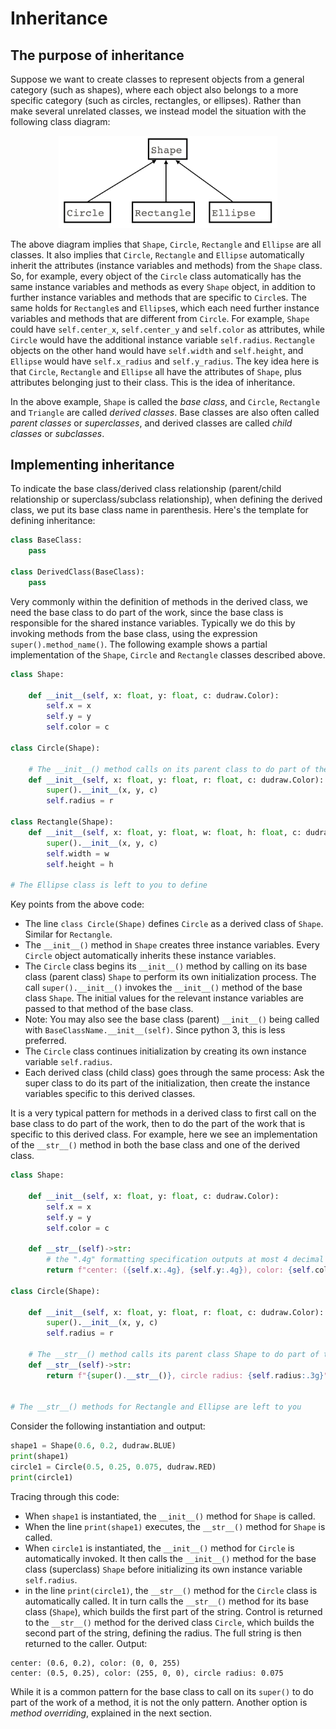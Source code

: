 # Inheritance

## The purpose of inheritance

Suppose we want to create classes to represent objects from a general category (such as shapes), where each object also belongs to a more specific category (such as circles, rectangles, or ellipses). Rather than make several unrelated classes, we instead model the situation with the following class diagram:

<center>
<img src="class_diagram_inheritance.png" alt="memory diagram of two variables referring to the same Point objects" width = 350 class = "center">
</center>

The above diagram implies that `Shape`, `Circle`, `Rectangle` and `Ellipse` are all classes. It also implies that `Circle`, `Rectangle` and `Ellipse` automatically inherit the attributes (instance variables and methods) from the `Shape` class. So, for example, every object of the `Circle` class automatically has the same instance variables and methods as every `Shape` object, in addition to further instance variables and methods that are specific to `Circle`s. The same holds for `Rectangle`s and `Ellipse`s, which each need further instance variables and methods that are different from `Circle`. For example, `Shape` could have `self.center_x`, `self.center_y` and `self.color` as attributes, while `Circle` would have the additional instance variable `self.radius`. `Rectangle` objects on the other hand would have `self.width` and `self.height`, and `Ellipse` would have `self.x_radius` and `self.y_radius`. The key idea here is that `Circle`, `Rectangle` and `Ellipse` all have the attributes of `Shape`, plus attributes belonging just to their class. This is the idea of inheritance.

In the above example, `Shape` is called the *base class*, and `Circle`, `Rectangle` and `Triangle` are called *derived classes*. Base classes are also often called *parent classes* or *superclasses*, and derived classes are called *child classes* or *subclasses*.

## Implementing inheritance

To indicate the base class/derived class relationship (parent/child relationship or superclass/subclass relationship), when defining the derived class, we put its base class name in parenthesis. Here's the template for defining inheritance:

```python
class BaseClass:
    pass

class DerivedClass(BaseClass):
    pass
```

Very commonly within the definition of methods in the derived class, we need the base class to do part of the work, since the base class is responsible for the shared instance variables. Typically we do this by invoking methods from the base class, using the expression `super().method_name()`. The following example shows a partial implementation of the `Shape`, `Circle` and `Rectangle` classes described above.

```python
class Shape:

    def __init__(self, x: float, y: float, c: dudraw.Color):
        self.x = x
        self.y = y
        self.color = c

class Circle(Shape):

    # The __init__() method calls on its parent class to do part of the initialization work
    def __init__(self, x: float, y: float, r: float, c: dudraw.Color):
        super().__init__(x, y, c)
        self.radius = r

class Rectangle(Shape):
    def __init__(self, x: float, y: float, w: float, h: float, c: dudraw.Color):
        super().__init__(x, y, c)
        self.width = w
        self.height = h

# The Ellipse class is left to you to define
```

Key points from the above code:
* The line `class Circle(Shape)` defines `Circle` as a derived class of `Shape`. Similar for `Rectangle`.
* The `__init__()` method in `Shape` creates three instance variables. Every `Circle` object automatically inherits these instance variables.
* The `Circle` class begins its `__init__()` method by calling on its base class (parent class) `Shape` to perform its own initialization process. The call `super().__init__()` invokes the `__init__()` method of the base class `Shape`. The initial values for the relevant instance variables are passed to that method of the base class.
* Note: You may also see the base class (parent) `__init__()` being called with `BaseClassName.__init__(self)`. Since python 3, this is less preferred.
* The `Circle` class continues initialization by creating its own instance variable `self.radius`.
* Each derived class (child class) goes through the same process: Ask the super class to do its part of the initialization, then create the instance variables specific to this derived classes.

It is a very typical pattern for methods in a derived class to first call on the base class to do part of the work, then to do the part of the work that is specific to this derived class. For example, here we see an implementation of the `__str__()` method in both the base class and one of the derived class.

```python
class Shape:

    def __init__(self, x: float, y: float, c: dudraw.Color):
        self.x = x
        self.y = y
        self.color = c

    def __str__(self)->str:
        # the ".4g" formatting specification outputs at most 4 decimal places
        return f"center: ({self.x:.4g}, {self.y:.4g}), color: {self.color}"

class Circle(Shape):

    def __init__(self, x: float, y: float, r: float, c: dudraw.Color):
        super().__init__(x, y, c)
        self.radius = r

    # The __str__() method calls its parent class Shape to do part of the formatting work
    def __str__(self)->str:
        return f"{super().__str__()}, circle radius: {self.radius:.3g}"


# The __str__() methods for Rectangle and Ellipse are left to you
```
Consider the following instantiation and output:
```python
shape1 = Shape(0.6, 0.2, dudraw.BLUE)
print(shape1)
circle1 = Circle(0.5, 0.25, 0.075, dudraw.RED)
print(circle1)
```
Tracing through this code: 
* When `shape1` is instantiated, the `__init__()` method for `Shape` is called.
* When the line `print(shape1)` executes, the `__str__()` method for `Shape` is called.
* When `circle1` is instantiated, the `__init__()` method for `Circle` is automatically invoked. It then calls the `__init__()` method for the base class (superclass) `Shape` before initializing its own instance variable `self.radius`.
* in the line `print(circle1)`, the `__str__()` method for the `Circle` class is automatically called. It in turn calls the `__str__()` method for its base class (`Shape`), which builds the first part of the string. Control is returned to the `__str__()` method for the derived class `Circle`, which builds the second part of the string, defining the radius. The full string is then returned to the caller.
Output:
```
center: (0.6, 0.2), color: (0, 0, 255)
center: (0.5, 0.25), color: (255, 0, 0), circle radius: 0.075
```
While it is a common pattern for the base class to call on its `super()` to do part of the work of a method, it is not the only pattern. Another option is *method overriding*, explained in the next section.